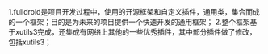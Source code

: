 1.fulldroid是项目开发过程中，使用的开源框架和自定义插件，通用类，集合而成的一个框架；目的是为未来的项目提供一个快速开发的通用框架；
2.整个框架基于xutils3完成，还集成有网络上其他的一些优秀插件，其中部分插件做了修改，包括xutils3；
